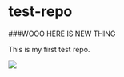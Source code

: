# test-repo

###WOOO HERE IS NEW THING

This is my first test repo.

![](https://octodex.github.com/images/dinotocat.png)
